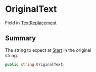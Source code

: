 # OriginalText

Field in [TextReplacement](yarn.compiler.upgrader.textreplacement.md)

## Summary

The string to expect at [Start](yarn.compiler.upgrader.textreplacement.start.md) in the original\
string.

```csharp
public string OriginalText;
```
